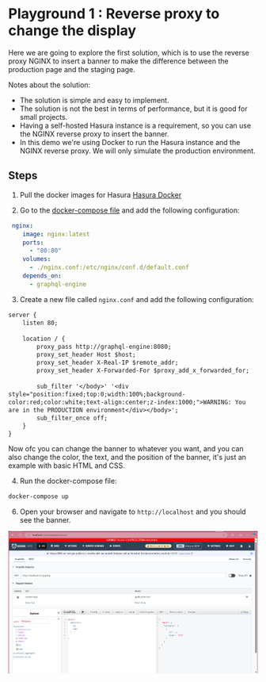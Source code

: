 # Playground 1 : Reverse proxy to change the display

Here we are going to explore the first solution, which is to use the reverse proxy NGINX to insert a banner to make the difference between the production page and the staging page. 

Notes about the solution:
- The solution is simple and easy to implement.
- The solution is not the best in terms of performance, but it is good for small projects.
- Having a self-hosted Hasura instance is a requirement, so you can use the NGINX reverse proxy to insert the banner.
- In this demo we're using Docker to run the Hasura instance and the NGINX reverse proxy. We will only simulate the production environment.

## Steps
1. Pull the docker images for Hasura 
[Hasura Docker](https://hasura.io/docs/2.0/getting-started/docker-simple/)

2. Go to the [docker-compose file](docker-compose.yml) and add the following configuration:

```yaml
 nginx:
    image: nginx:latest
    ports:
      - "80:80" 
    volumes:
      - ./nginx.conf:/etc/nginx/conf.d/default.conf
    depends_on:
      - graphql-engine
```

3. Create a new file called `nginx.conf` and add the following configuration:

```nginx
server {
    listen 80;

    location / {
        proxy_pass http://graphql-engine:8080; 
        proxy_set_header Host $host;
        proxy_set_header X-Real-IP $remote_addr;
        proxy_set_header X-Forwarded-For $proxy_add_x_forwarded_for;

        sub_filter '</body>' '<div style="position:fixed;top:0;width:100%;background-color:red;color:white;text-align:center;z-index:1000;">WARNING: You are in the PRODUCTION environment</div></body>';
        sub_filter_once off;
    }
}

```

Now ofc you can change the banner to whatever you want, and you can also change the color, the text, and the position of the banner, it's just an example with basic HTML and CSS.

4. Run the docker-compose file:

```bash
docker-compose up
```

6. Open your browser and navigate to `http://localhost` and you should see the banner.

![Banner in the Prod environment example](image.png)

